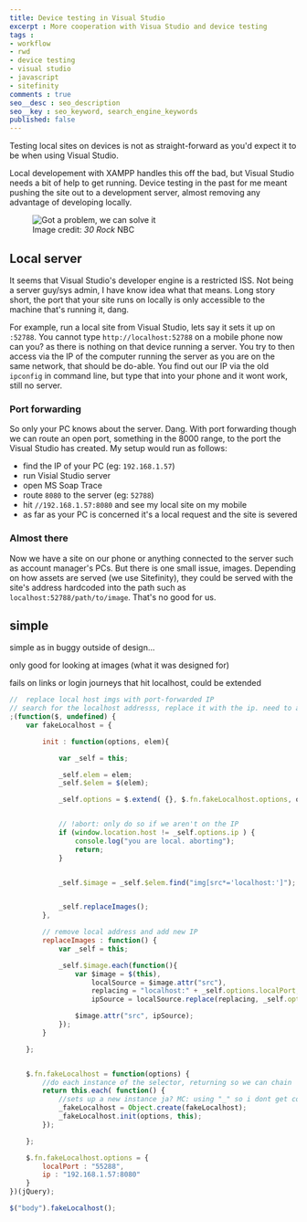 ```yaml
---
title: Device testing in Visual Studio
excerpt : More cooperation with Visua Studio and device testing
tags :
- workflow
- rwd
- device testing
- visual studio
- javascript
- sitefinity
comments : true
seo__desc : seo_description
seo__key : seo_keyword, search_engine_keywords
published: false
---
```

Testing local sites on devices is not as straight-forward as you'd expect it to be when using Visual Studio.

<!-- /intro -->

Local developement with XAMPP handles this off the bad, but Visual Studio needs a bit of help to get running. Device testing in the past for me meant pushing the site out to a development server, almost removing any advantage of developing locally.
<figure>
	<img src="http://www.politicspa.com/wp-content/uploads/2013/01/Problem-Solvers-30-Rock.jpg" alt="Got a problem, we can solve it"/>
	<footer>Image credit: <cite>30 Rock</cite> NBC</footer>
</figure>

## Local server
It seems that Visual Studio's developer engine is a restricted ISS. Not being a server guy/sys admin, I have know idea what that means. Long story short, the port that your site runs on locally is only accessible to the machine that's running it, dang.

For example, run a local site from Visual Studio, lets say it sets it up on `:52788`. You cannot type `http://localhost:52788` on a mobile phone now can you? as there is nothing on that device running a server. You try to then access via the IP of the computer running the server as you are on the same network, that should be do-able. You find out our IP via the old `ipconfig` in command line, but type that into your phone and it wont work, still no server.

### Port forwarding
So only your PC knows about the server. Dang. With port forwarding though we can route an open port, something in the 8000 range, to the port the Visual Studio has created. My setup would run as follows:

* find the IP of your PC (eg: `192.168.1.57`)
* run Visial Studio server
* open MS Soap Trace
* route `8080` to the server (eg: `52788`)
* hit `//192.168.1.57:8080` and see my local site on my mobile
* as far as your PC is concerned it's a local request and the site is severed


### Almost there
Now we have a site on our phone or anything connected to the server such as account manager's PCs. But there is one small issue, images. Depending on how assets are served (we use Sitefinity), they could be served with the site's address hardcoded into the path such as `localhost:52788/path/to/image`. That's no good for us.


## simple
simple as in buggy outside of design...

only good for looking at images (what it was designed for)

fails on links or login journeys that hit localhost, could be extended


~~~ javascript
//  replace local host imgs with port-forwarded IP
// search for the localhost addresss, replace it with the ip. need to ask for IP and port
;(function($, undefined) {
	var fakeLocalhost = {

		init : function(options, elem){

			var _self = this;

			_self.elem = elem;
			_self.$elem = $(elem);

			_self.options = $.extend( {}, $.fn.fakeLocalhost.options, options);


			// !abort: only do so if we aren't on the IP
			if (window.location.host != _self.options.ip ) {
				console.log("you are local. aborting");
				return;
			}


			_self.$image = _self.$elem.find("img[src*='localhost:']");


			_self.replaceImages();
		},

		// remove local address and add new IP
		replaceImages : function() {
			var _self = this;

			_self.$image.each(function(){
				var $image = $(this),
					localSource = $image.attr("src"),
					replacing = "localhost:" + _self.options.localPort,
					ipSource = localSource.replace(replacing, _self.options.ip);

				$image.attr("src", ipSource);
			});
		}

	};


	$.fn.fakeLocalhost = function(options) {
		//do each instance of the selector, returning so we can chain
		return this.each( function() {
			//sets up a new instance ja? MC: using "_" so i dont get confused with uppercase declaration
			_fakeLocalhost = Object.create(fakeLocalhost);
			_fakeLocalhost.init(options, this);
		});

	};

	$.fn.fakeLocalhost.options = {
		localPort : "55288",
		ip : "192.168.1.57:8080"
	}
})(jQuery);

$("body").fakeLocalhost();
~~~
